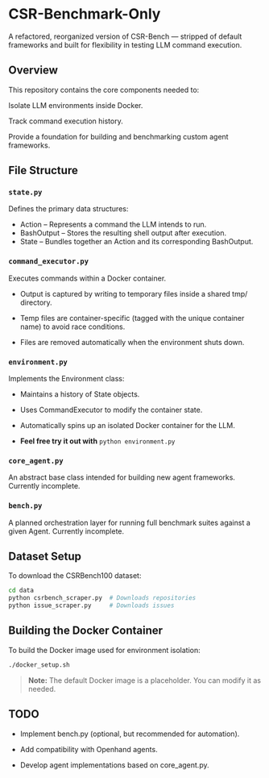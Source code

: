 # CSR-Benchmark-Only
A refactored, reorganized version of CSR-Bench — stripped of default frameworks and built for flexibility in testing LLM command execution.

## Overview
This repository contains the core components needed to:

Isolate LLM environments inside Docker.

Track command execution history.

Provide a foundation for building and benchmarking custom agent frameworks.

## File Structure

### `state.py`

Defines the primary data structures:
- Action – Represents a command the LLM intends to run.
- BashOutput – Stores the resulting shell output after execution.
- State – Bundles together an Action and its corresponding BashOutput.

### `command_executor.py`

Executes commands within a Docker container.

- Output is captured by writing to temporary files inside a shared tmp/ directory.

- Temp files are container-specific (tagged with the unique container name) to avoid race conditions.

- Files are removed automatically when the environment shuts down.

### `environment.py`

Implements the Environment class:

- Maintains a history of State objects.

- Uses CommandExecutor to modify the container state.

- Automatically spins up an isolated Docker container for the LLM.
- **Feel free try it out with** `python environment.py`

### `core_agent.py`

An abstract base class intended for building new agent frameworks.
Currently incomplete.

### `bench.py`

A planned orchestration layer for running full benchmark suites against a given Agent.
Currently incomplete.

## Dataset Setup
To download the CSRBench100 dataset:

```bash
cd data
python csrbench_scraper.py  # Downloads repositories
python issue_scraper.py     # Downloads issues
```

## Building the Docker Container
To build the Docker image used for environment isolation:

```bash
./docker_setup.sh
```
> **Note:** The default Docker image is a placeholder. You can modify it as needed.

## TODO
- Implement bench.py (optional, but recommended for automation).

- Add compatibility with Openhand agents.

- Develop agent implementations based on core_agent.py.
